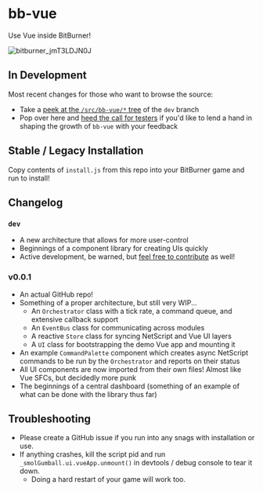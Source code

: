 # bb-vue

Use Vue inside BitBurner!

![bitburner_jmT3LDJN0J](https://user-images.githubusercontent.com/53015256/147802003-5aba9bc9-6ef9-4902-b4a1-0d6c5286672a.png)

## In Development

Most recent changes for those who want to browse the source:
* Take a [peek at the `/src/bb-vue/*` tree](https://github.com/smolgumball/bb-vue/tree/dev/src/bb-vue) of the `dev` branch
* Pop over here and [heed the call for testers](https://github.com/smolgumball/bb-vue/issues/11) if you'd like to lend a hand in shaping the growth of `bb-vue` with your feedback

## Stable / Legacy Installation

Copy contents of `install.js` from this repo into your BitBurner game and run to install!

## Changelog

### `dev`

* A new architecture that allows for more user-control
* Beginnings of a component library for creating UIs quickly
* Active development, be warned, but [feel free to contribute](https://github.com/smolgumball/bb-vue/issues/11) as well!

### v0.0.1

* An actual GitHub repo!
* Something of a proper architecture, but still very WIP...
  * An `Orchestrator` class with a tick rate, a command queue, and extensive callback support
  * An `EventBus` class for communicating across modules
  * A reactive `Store` class for syncing NetScript and Vue UI layers
  * A `UI` class for bootstrapping the demo Vue app and mounting it
* An example `CommandPalette` component which creates async NetScript commands to be run by the `Orchestrator` and reports on their status
* All UI components are now imported from their own files! Almost like Vue SFCs, but decidedly more punk
* The beginnings of a central dashboard (something of an example of what can be done with the library thus far)

## Troubleshooting

* Please create a GitHub issue if you run into any snags with installation or use. 
* If anything crashes, kill the script pid and run `_smolGumball.ui.vueApp.unmount()` in devtools / debug console to tear it down. 
  * Doing a hard restart of your game will work too. 
